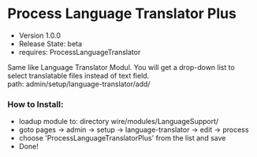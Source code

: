 Process Language Translator Plus
===========================

- Version 1.0.0
- Release State: beta
- requires: ProcessLanguageTranslator

Same like Language Translator Modul. You will get a drop-down list to select translatable files instead of text field.  
path: admin/setup/language-translator/add/

### How to Install:
- loadup module to: directory wire/modules/LanguageSupport/
- goto pages -> admin -> setup -> language-translator -> edit -> process
- choose 'ProcessLanguageTranslatorPlus' from the list and save
- Done!


